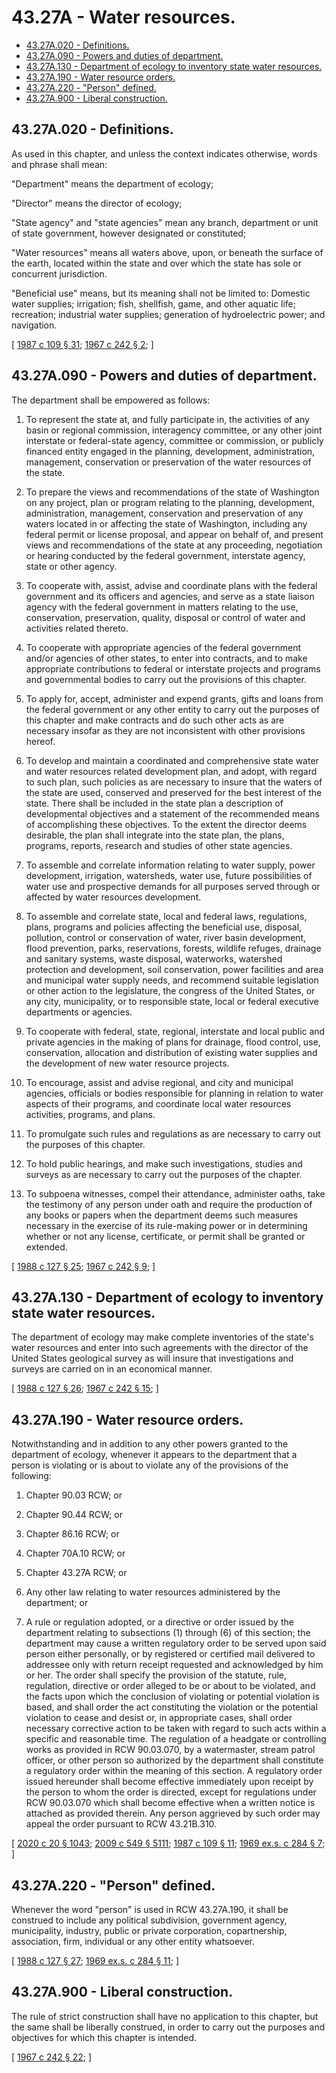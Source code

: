 # 43.27A - Water resources.
* [43.27A.020 - Definitions.](#4327a020---definitions)
* [43.27A.090 - Powers and duties of department.](#4327a090---powers-and-duties-of-department)
* [43.27A.130 - Department of ecology to inventory state water resources.](#4327a130---department-of-ecology-to-inventory-state-water-resources)
* [43.27A.190 - Water resource orders.](#4327a190---water-resource-orders)
* [43.27A.220 - "Person" defined.](#4327a220---person-defined)
* [43.27A.900 - Liberal construction.](#4327a900---liberal-construction)
## 43.27A.020 - Definitions.
As used in this chapter, and unless the context indicates otherwise, words and phrase shall mean:

"Department" means the department of ecology;

"Director" means the director of ecology;

"State agency" and "state agencies" mean any branch, department or unit of state government, however designated or constituted;

"Water resources" means all waters above, upon, or beneath the surface of the earth, located within the state and over which the state has sole or concurrent jurisdiction.

"Beneficial use" means, but its meaning shall not be limited to: Domestic water supplies; irrigation; fish, shellfish, game, and other aquatic life; recreation; industrial water supplies; generation of hydroelectric power; and navigation.

\[ [1987 c 109 § 31](http://leg.wa.gov/CodeReviser/documents/sessionlaw/1987c109.pdf?cite=1987%20c%20109%20§%2031); [1967 c 242 § 2](http://leg.wa.gov/CodeReviser/documents/sessionlaw/1967c242.pdf?cite=1967%20c%20242%20§%202); \]

## 43.27A.090 - Powers and duties of department.
The department shall be empowered as follows:

1. To represent the state at, and fully participate in, the activities of any basin or regional commission, interagency committee, or any other joint interstate or federal-state agency, committee or commission, or publicly financed entity engaged in the planning, development, administration, management, conservation or preservation of the water resources of the state.

2. To prepare the views and recommendations of the state of Washington on any project, plan or program relating to the planning, development, administration, management, conservation and preservation of any waters located in or affecting the state of Washington, including any federal permit or license proposal, and appear on behalf of, and present views and recommendations of the state at any proceeding, negotiation or hearing conducted by the federal government, interstate agency, state or other agency.

3. To cooperate with, assist, advise and coordinate plans with the federal government and its officers and agencies, and serve as a state liaison agency with the federal government in matters relating to the use, conservation, preservation, quality, disposal or control of water and activities related thereto.

4. To cooperate with appropriate agencies of the federal government and/or agencies of other states, to enter into contracts, and to make appropriate contributions to federal or interstate projects and programs and governmental bodies to carry out the provisions of this chapter.

5. To apply for, accept, administer and expend grants, gifts and loans from the federal government or any other entity to carry out the purposes of this chapter and make contracts and do such other acts as are necessary insofar as they are not inconsistent with other provisions hereof.

6. To develop and maintain a coordinated and comprehensive state water and water resources related development plan, and adopt, with regard to such plan, such policies as are necessary to insure that the waters of the state are used, conserved and preserved for the best interest of the state. There shall be included in the state plan a description of developmental objectives and a statement of the recommended means of accomplishing these objectives. To the extent the director deems desirable, the plan shall integrate into the state plan, the plans, programs, reports, research and studies of other state agencies.

7. To assemble and correlate information relating to water supply, power development, irrigation, watersheds, water use, future possibilities of water use and prospective demands for all purposes served through or affected by water resources development.

8. To assemble and correlate state, local and federal laws, regulations, plans, programs and policies affecting the beneficial use, disposal, pollution, control or conservation of water, river basin development, flood prevention, parks, reservations, forests, wildlife refuges, drainage and sanitary systems, waste disposal, waterworks, watershed protection and development, soil conservation, power facilities and area and municipal water supply needs, and recommend suitable legislation or other action to the legislature, the congress of the United States, or any city, municipality, or to responsible state, local or federal executive departments or agencies.

9. To cooperate with federal, state, regional, interstate and local public and private agencies in the making of plans for drainage, flood control, use, conservation, allocation and distribution of existing water supplies and the development of new water resource projects.

10. To encourage, assist and advise regional, and city and municipal agencies, officials or bodies responsible for planning in relation to water aspects of their programs, and coordinate local water resources activities, programs, and plans.

11. To promulgate such rules and regulations as are necessary to carry out the purposes of this chapter.

12. To hold public hearings, and make such investigations, studies and surveys as are necessary to carry out the purposes of the chapter.

13. To subpoena witnesses, compel their attendance, administer oaths, take the testimony of any person under oath and require the production of any books or papers when the department deems such measures necessary in the exercise of its rule-making power or in determining whether or not any license, certificate, or permit shall be granted or extended.

\[ [1988 c 127 § 25](http://leg.wa.gov/CodeReviser/documents/sessionlaw/1988c127.pdf?cite=1988%20c%20127%20§%2025); [1967 c 242 § 9](http://leg.wa.gov/CodeReviser/documents/sessionlaw/1967c242.pdf?cite=1967%20c%20242%20§%209); \]

## 43.27A.130 - Department of ecology to inventory state water resources.
The department of ecology may make complete inventories of the state's water resources and enter into such agreements with the director of the United States geological survey as will insure that investigations and surveys are carried on in an economical manner.

\[ [1988 c 127 § 26](http://leg.wa.gov/CodeReviser/documents/sessionlaw/1988c127.pdf?cite=1988%20c%20127%20§%2026); [1967 c 242 § 15](http://leg.wa.gov/CodeReviser/documents/sessionlaw/1967c242.pdf?cite=1967%20c%20242%20§%2015); \]

## 43.27A.190 - Water resource orders.
Notwithstanding and in addition to any other powers granted to the department of ecology, whenever it appears to the department that a person is violating or is about to violate any of the provisions of the following:

1. Chapter 90.03 RCW; or

2. Chapter 90.44 RCW; or

3. Chapter 86.16 RCW; or

4. Chapter 70A.10 RCW; or

5. Chapter 43.27A RCW; or

6. Any other law relating to water resources administered by the department; or

7. A rule or regulation adopted, or a directive or order issued by the department relating to subsections (1) through (6) of this section; the department may cause a written regulatory order to be served upon said person either personally, or by registered or certified mail delivered to addressee only with return receipt requested and acknowledged by him or her. The order shall specify the provision of the statute, rule, regulation, directive or order alleged to be or about to be violated, and the facts upon which the conclusion of violating or potential violation is based, and shall order the act constituting the violation or the potential violation to cease and desist or, in appropriate cases, shall order necessary corrective action to be taken with regard to such acts within a specific and reasonable time. The regulation of a headgate or controlling works as provided in RCW 90.03.070, by a watermaster, stream patrol officer, or other person so authorized by the department shall constitute a regulatory order within the meaning of this section. A regulatory order issued hereunder shall become effective immediately upon receipt by the person to whom the order is directed, except for regulations under RCW 90.03.070 which shall become effective when a written notice is attached as provided therein. Any person aggrieved by such order may appeal the order pursuant to RCW 43.21B.310.

\[ [2020 c 20 § 1043](http://lawfilesext.leg.wa.gov/biennium/2019-20/Pdf/Bills/Session%20Laws/House/2246-S.SL.pdf?cite=2020%20c%2020%20§%201043); [2009 c 549 § 5111](http://lawfilesext.leg.wa.gov/biennium/2009-10/Pdf/Bills/Session%20Laws/Senate/5038.SL.pdf?cite=2009%20c%20549%20§%205111); [1987 c 109 § 11](http://leg.wa.gov/CodeReviser/documents/sessionlaw/1987c109.pdf?cite=1987%20c%20109%20§%2011); [1969 ex.s. c 284 § 7](http://leg.wa.gov/CodeReviser/documents/sessionlaw/1969ex1c284.pdf?cite=1969%20ex.s.%20c%20284%20§%207); \]

## 43.27A.220 - "Person" defined.
Whenever the word "person" is used in RCW 43.27A.190, it shall be construed to include any political subdivision, government agency, municipality, industry, public or private corporation, copartnership, association, firm, individual or any other entity whatsoever.

\[ [1988 c 127 § 27](http://leg.wa.gov/CodeReviser/documents/sessionlaw/1988c127.pdf?cite=1988%20c%20127%20§%2027); [1969 ex.s. c 284 § 11](http://leg.wa.gov/CodeReviser/documents/sessionlaw/1969ex1c284.pdf?cite=1969%20ex.s.%20c%20284%20§%2011); \]

## 43.27A.900 - Liberal construction.
The rule of strict construction shall have no application to this chapter, but the same shall be liberally construed, in order to carry out the purposes and objectives for which this chapter is intended.

\[ [1967 c 242 § 22](http://leg.wa.gov/CodeReviser/documents/sessionlaw/1967c242.pdf?cite=1967%20c%20242%20§%2022); \]

